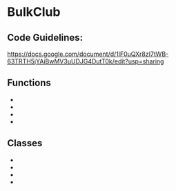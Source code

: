 # BulkClub
## Code Guidelines:
https://docs.google.com/document/d/1lF0uQXr8zI7tWB-63TRTH5jYAiBwMV3uUDJG4DutT0k/edit?usp=sharing

## Functions
*
*
*
*

## Classes
*
*
*
*

